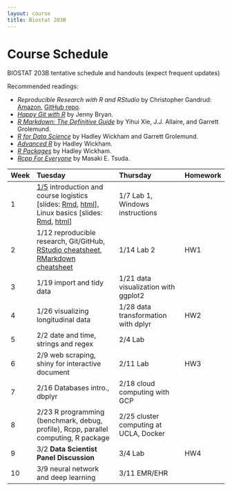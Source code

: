 ```yaml
---
layout: course
title: Biostat 203B
---
```


# Course Schedule

BIOSTAT 203B tentative schedule and handouts (expect frequent updates)

Recommended readings:  
* _Reproducible Research with R and RStudio_ by Christopher Gandrud: [Amazon](https://www.amazon.com/Reproducible-Research-Studio-Second-Chapman/dp/1498715370/ref=dp_ob_title_bk), [GitHub repo](https://github.com/christophergandrud/Rep-Res-Book).  
* [_Happy Git with R_](http://happygitwithr.com) by Jenny Bryan.  
* [_R Markdown: The Definitive Guide_](https://bookdown.org/yihui/rmarkdown/) by Yihui Xie, J.J. Allaire, and Garrett Grolemund.  
* [_R for Data Science_](http://r4ds.had.co.nz) by Hadley Wickham and Garrett Grolemund.  
* [_Advanced R_](http://adv-r.had.co.nz) by Hadley Wickham.  
* [_R Packages_](http://r-pkgs.had.co.nz) by Hadley Wickham.  
* [_Rcpp For Everyone_](https://teuder.github.io/rcpp4everyone_en/) by Masaki E. Tsuda.  

| Week | Tuesday | Thursday | Homework |
|:-----------|:------------|:------------|:------------|
| 1 | [1/5](http://ucla-biostat203b-2021winter.github.io/biostat203bwinter2021/2021/01/05/week1-day1.html) introduction and course logistics \[slides: [Rmd](https://raw.githubusercontent.com/ucla-biostat203b-2021winter/ucla-biostat203b-2021winter.github.io/master/slides/01-intro/intro.Rmd), [html](./slides/01-intro/intro.html)\], Linux basics \[slides: [Rmd](https://raw.githubusercontent.com/ucla-biostat203b-2020winter/ucla-biostat203b-2020winter.github.io/master/slides/02-linux/linux.Rmd), [html](./slides/02-linux/linux.html)\] | 1/7 Lab 1, Windows instructions |  
| 2 | 1/12 reproducible research, Git/GitHub, [RStudio cheatsheet](https://github.com/rstudio/cheatsheets/raw/master/rstudio-ide.pdf), [RMarkdown cheatsheet](https://github.com/rstudio/cheatsheets/raw/master/rmarkdown-2.0.pdf) | 1/14 Lab 2 | HW1 |    
| 3 | 1/19 import and tidy data | 1/21 data visualization with ggplot2  |  
| 4 | 1/26 visualizing longitudinal data | 1/28 data transformation with dplyr | HW2 |     
| 5 | 2/2 date and time, strings and regex | 2/4 Lab | |  
| 6 | 2/9 web scraping, shiny for interactive document | 2/11 Lab | HW3 |    
| 7 | 2/16  Databases intro., dbplyr | 2/18 cloud computing with GCP |   
| 8 | 2/23 R programming (benchmark, debug, profile), Rcpp, parallel computing, R package | 2/25 cluster computing at UCLA, Docker | |    
| 9 | 3/2 **Data Scientist Panel Discussion** | 3/4 Lab | HW4 |   
| 10 | 3/9 neural network and deep learning | 3/11 EMR/EHR | |    
